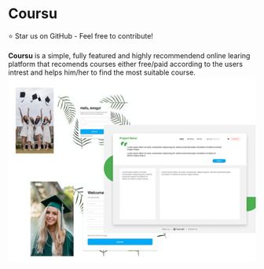 # Coursu
:star: Star us on GitHub - Feel free to contribute!<br/>
<br/>
**Coursu** is a simple, fully featured and highly recommendend online learing platform that recomends courses either free/paid according to the users intrest and helps him/her to find the most suitable course. 
![image 1](https://github.com/Siddharth1698/Coursu/blob/master/assets/images/Hack%204.png)
